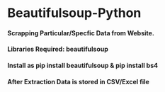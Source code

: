 # Beautifulsoup-Python

#### Scrapping Particular/Specfic Data from Website.
#### Libraries Required: beautifulsoup 
#### Install as pip install beautifulsoup & pip install bs4
#### After Extraction Data is stored in CSV/Excel file
